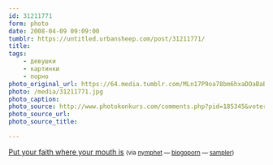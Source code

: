 ```yaml
---
id: 31211771
form: photo
date: 2008-04-09 09:09:00
tumblr: https://untitled.urbansheep.com/post/31211771/
title:
tags:
    - девушки
    - картинки
    - порно
photo_original_url: https://64.media.tumblr.com/MLn17P9oa78bm6hxaDOaBaBw_540.jpg
photo: /media/31211771.jpg
photo_caption: 
photo_source: http://www.photokonkurs.com/comments.php?pid=185345&voteres=0
photo_source_url:
photo_source_title:

---
```


<p><a href="http://www.photokonkurs.com/comments.php?pid=185345&amp;voteres=0">Put your faith where your mouth is</a> <small>(via <a href="http://nymphet.tumblr.com/post/31125339">nymphet</a> — <a href="http://www.blogoporno.com/post/30360591">blogoporn</a> — <a href="http://sampler.tumblr.com/post/30349464">sampler</a>)</small></p>

